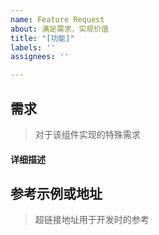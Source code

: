 ```yaml
---
name: Feature Request
about: 满足需求，实现价值
title: "[功能]"
labels: ''
assignees: ''

---
```


## 需求
> 对于该组件实现的特殊需求

#### 详细描述

## 参考示例或地址
> 超链接地址用于开发时的参考